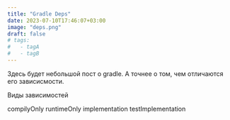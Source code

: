 ```yaml
---
title: "Gradle Deps"
date: 2023-07-10T17:46:07+03:00
image: "deps.png"
draft: false
# tags:
#   - tagA
#   - tagB
---
```


Здесь будет небольшой пост о gradle. А точнее о том, чем отличаются его зависисмости.

Виды зависимостей

compilyOnly
runtimeOnly
implementation
testImplementation